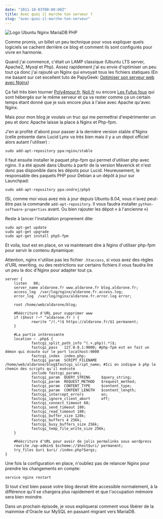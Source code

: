 ```yaml
---
date: "2011-10-03T00:00:00Z"
title: Avec quoi il marche ton serveur ?
slug: "avec-quoi-il-marche-ton-serveur"
---
```


![Logo Ubuntu Nginx MariaDB PHP](https://aldarone.fr/assets/Ubuntu-Nginx-MariaDB-PHP.jpg)

<p>Comme promis, un billet un peu technique pour vous expliquer quels logiciels se cachent derrière ce blog et comment ils sont configurés pour vivre en harmonie.</p>

<p>Quand j'ai commencé, c'était un LAMP classique (Ubuntu LTS server, Apache2, Mysql et Php). Assez rapidement j'ai eu envie d'optimiser un peu tout ça donc j'ai rajouté un Nginx qui envoyait tous les fichiers statiques (En me basant sur cet excellent tuto de PapyGeek: <a href="http://www.papygeek.com/software/optimiser-son-serveur-web-avec-nginx/">Optimiser son serveur web avec Nginx</a>)</p>

<p>Ça fait très bien tourner <a href="http://poly4mour.fr/">Poly4mour.fr</a>, <a href="http://noli.fr/">Noli.fr</a> ou encore <a href="http://www.fufusfous.fr/">Les Fufus fous</a> qui sont hébergés sur le même serveur et ça va rester comme ça un certain temps étant donné que je suis encore plus à l'aise avec Apache qu'avec Nginx.</p>

<p>Mais pour mon blog je voulais un truc qui me permettrai d'expérimenter un peu et donc Apache laisse la place à Nginx et Php-fpm.</p>

<p>J'en ai profité d'abord pour passer à la dernière version stable d'Nginx (celle présente dans Lucid Lynx va très bien mais il y a un dépot officiel alors autant l'utiliser) :</p>

<pre><code>sudo add-apt-repository ppa:nginx/stable
</code></pre>

<p>Il faut ensuite installer le paquet php-fpm qui permet d'utiliser php avec nginx. Il a été ajouté dans Ubuntu à partir de la version Maverick et n'est donc pas disponible dans les dépots pour Lucid. Heureusement, le responsable des paquets PHP pour Debian a un dépôt à jour sur Launchpad:</p>

<pre><code>sudo add-apt-repository ppa:ondrej/php5
</code></pre>

<p>(Si, comme moi vous avez mis à jour depuis Ubuntu 8.04, vous n'avez peut-être pas la commande <code>add-apt-repository</code>. Il vous faudra installer <code>python-software-properties</code> avant. Ou bien rajouter les dépot « à l'ancienne »)</p>

<p>Reste à lancer l'installation proprement dite:</p>

<pre><code>sudo apt-get update
sudo apt-get upgrade
sudo apt-get install php5-fpm
</code></pre>

<p>Et voila, tout est en place, on va maintenant dire à Nginx d'utiliser php-fpm pour servir le contenu dynamique:</p>

<p>Attention, nginx n'utilise pas les fichier <code>.htaccess</code>, si vous avez des règles d'URL rewriting, ou des restrictions sur certains fichiers il vous faudra lire un peu la doc d'Nginx pour adapter tout ça.</p>

<pre><code>server {
    listen   80;
    server_name aldarone.fr www.aldarone.fr blog.aldarone.fr;
    access_log  /var/log/nginx/aldarone.fr.access.log;
    error_log  /var/log/nginx/aldarone.fr.error.log error;

    root /home/web/aldarone/blog;

    #Réécriture d'URL pour supprimer www
    if ($host !~* ^aldarone.fr ) {
            rewrite ^/(.*)$ https://aldarone.fr/$1 permanent;
    }

    #La partie intéressante
    location ~ .php$ {
            fastcgi_split_path_info ^(.+.php)(.*)$;
            fastcgi_pass   127.0.0.1:9000; #php-fpm est en fait un démon qui écoute sur le port localhost:9000
            fastcgi_index  index.php;
            fastcgi_param  SCRIPT_FILENAME  /home/web/aldarone/blog$fastcgi_script_name; #Ici on indique à php le chemin des scripts qu'il exécute
            include fastcgi_params;
            fastcgi_param  QUERY_STRING     $query_string;
            fastcgi_param  REQUEST_METHOD   $request_method;
            fastcgi_param  CONTENT_TYPE     $content_type;
            fastcgi_param  CONTENT_LENGTH   $content_length;
            fastcgi_intercept_errors        on;
            fastcgi_ignore_client_abort     off;
            fastcgi_connect_timeout 60;
            fastcgi_send_timeout 180;
            fastcgi_read_timeout 180;
            fastcgi_buffer_size 128k;
            fastcgi_buffers 4 256k;
            fastcgi_busy_buffers_size 256k;
            fastcgi_temp_file_write_size 256k;
    }

    #Réécriture d'URL pour avoir de jolis permalinks sous wordpress
    rewrite /wp-admin$ $scheme://$host$uri/ permanent;
    try_files $uri $uri/ /index.php?$args;
}
</code></pre>

<p>Une fois la configuration en place, n'oubliez pas de relancer Nginx pour prendre les changements en compte:</p>

<pre><code>service nginx restart
</code></pre>

<p>Si tout s'est bien passé votre blog devrait être accessible normalement, à la différence qu'il se chargera plus rapidement et que l'occupation mémoire sera bien moindre.</p>

<p>Dans un prochain épisode, je vous expliquerai comment vous libérer de la mainmise d'Oracle sur MySQL en passant migrant vers MariaDB.</p>
